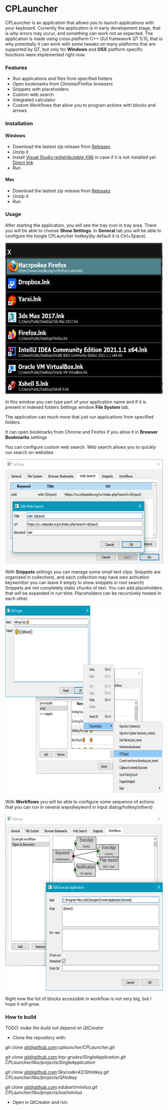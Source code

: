# CPLauncher
CPLauncher is an application that allows you to launch applications with your keyboard.
Currently the application is in early development stage, that is why errors may occur, and something can work not as expected.
The application is made using cross platform C++ GUI framework
QT 5.15, that is why potentially it can work with some tweaks on many platforms that are supported by QT,
but only for **Windows** and **OSX** platform specific functions were implemented right now.

### Features
* Run applications and files from specified folders
* Open bookmarks from Chrome/Firefox browsers
* Snippets with placeholders
* Custom web search
* Integrated calculator
* Custom Workflows that allow you to program actions with blocks and arrows 

### Installation
#### Windows
* Download the lastest zip release from [Releases](https://github.com/cplauncher/CPLauncher/releases/)
* Unzip it
* Install [Visual Studio redistributable X86](https://docs.microsoft.com/en-us/cpp/windows/latest-supported-vc-redist?view=msvc-170) in case if it is not installed yet. [Direct link](https://aka.ms/vs/17/release/vc_redist.x86.exe)
* Run
#### Mac
* Download the lastest zip release from [Releases](https://github.com/cplauncher/CPLauncher/releases/)
* Unzip it
* Run

### Usage
After starting the application, you will see the tray icon in tray area. There you will be able to choose **Show Settings**.
In **General** tab you will be able to configure the toogle CPLauncher hotkey(by default it is Ctrl+Space).
<p align="center">
  <img src="https://raw.githubusercontent.com/cplauncher/CPLauncher/master/readme_resources/cplauncher_input_dialog.png" alt="Main CPLauncher input dialog" width="613" height="481" />
</p>

In this window you can type part of your application name and if it is present in indexed folders Settings window **File System** tab.

The application can much more that just run applications from specified folders.

It can open bookmarks from Chrome and Firefox if you allow it in **Browser Bookmarks** settings

You can configure custom web search. Web search allows you to quickly run search on websites
<p align="center">
  <img src="https://raw.githubusercontent.com/cplauncher/CPLauncher/master/readme_resources/websearch_settings.png" alt="Websearch settings" width="588" height="333" />
</p>

With **Snippets** settings you can manage some small text clips.
Snippets are organized in collections, and each collection may have own activation keyword(or you can leave it empty to show snippets in root search)  
Snippets are not completely static chunks of text. You can add placeholders that will be expanded in run time. Placeholders can be recursively nested in each other.
<p align="center">
  <img src="https://raw.githubusercontent.com/cplauncher/CPLauncher/master/readme_resources/snippets_settings.png" alt="Snippets settings" width="873" height="600" />
</p>

With **Workflows** you will be able to configure some sequence of actions that you can run in several ways(keyword in input dialog/hotkey/others)
<p align="center">
  <img src="https://raw.githubusercontent.com/cplauncher/CPLauncher/master/readme_resources/workflow_settings.png" alt="Workflow settings" width="650" height="563" />
</p>
Right now the list of blocks accessible in workflow is not very big, but I hope it will grow.


### How to build
*TODO: make the build not depend on QtCreator*

* Clone the repository with:

*git clone git@github.com:cplauncher/CPLauncher.git*

*git clone git@github.com:itay-grudev/SingleApplication.git CPLauncher/libs/projects/SingleApplication*

*git clone git@github.com:Skycoder42/QHotkey.git CPLauncher/libs/projects/QHotkey*

*git clone git@github.com:edubart/minilua.git CPLauncher/libs/projects/lua/minilua*

* Open in QtCreator and run.